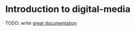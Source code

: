 # Introduction to digital-media

TODO: write [great documentation](http://jacobian.org/writing/what-to-write/)
